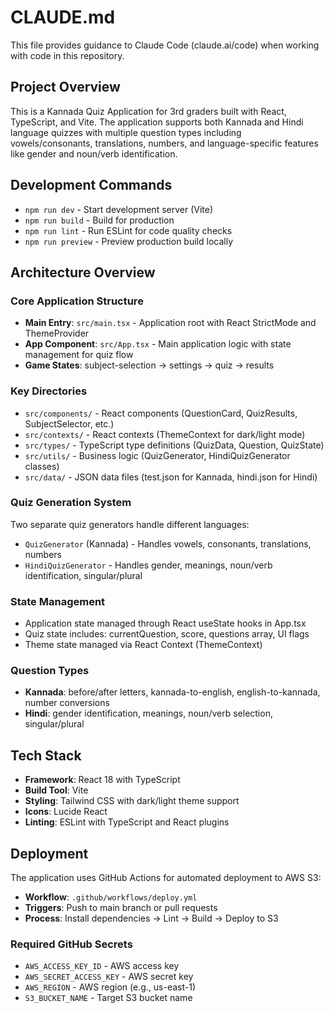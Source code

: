 # CLAUDE.md

This file provides guidance to Claude Code (claude.ai/code) when working with code in this repository.

## Project Overview

This is a Kannada Quiz Application for 3rd graders built with React, TypeScript, and Vite. The application supports both Kannada and Hindi language quizzes with multiple question types including vowels/consonants, translations, numbers, and language-specific features like gender and noun/verb identification.

## Development Commands

- `npm run dev` - Start development server (Vite)
- `npm run build` - Build for production 
- `npm run lint` - Run ESLint for code quality checks
- `npm run preview` - Preview production build locally

## Architecture Overview

### Core Application Structure
- **Main Entry**: `src/main.tsx` - Application root with React StrictMode and ThemeProvider
- **App Component**: `src/App.tsx` - Main application logic with state management for quiz flow
- **Game States**: subject-selection → settings → quiz → results

### Key Directories
- `src/components/` - React components (QuestionCard, QuizResults, SubjectSelector, etc.)
- `src/contexts/` - React contexts (ThemeContext for dark/light mode)
- `src/types/` - TypeScript type definitions (QuizData, Question, QuizState)
- `src/utils/` - Business logic (QuizGenerator, HindiQuizGenerator classes)
- `src/data/` - JSON data files (test.json for Kannada, hindi.json for Hindi)

### Quiz Generation System
Two separate quiz generators handle different languages:
- `QuizGenerator` (Kannada) - Handles vowels, consonants, translations, numbers
- `HindiQuizGenerator` - Handles gender, meanings, noun/verb identification, singular/plural

### State Management
- Application state managed through React useState hooks in App.tsx
- Quiz state includes: currentQuestion, score, questions array, UI flags
- Theme state managed via React Context (ThemeContext)

### Question Types
- **Kannada**: before/after letters, kannada-to-english, english-to-kannada, number conversions
- **Hindi**: gender identification, meanings, noun/verb selection, singular/plural

## Tech Stack
- **Framework**: React 18 with TypeScript
- **Build Tool**: Vite
- **Styling**: Tailwind CSS with dark/light theme support
- **Icons**: Lucide React
- **Linting**: ESLint with TypeScript and React plugins

## Deployment

The application uses GitHub Actions for automated deployment to AWS S3:
- **Workflow**: `.github/workflows/deploy.yml`
- **Triggers**: Push to main branch or pull requests
- **Process**: Install dependencies → Lint → Build → Deploy to S3

### Required GitHub Secrets
- `AWS_ACCESS_KEY_ID` - AWS access key
- `AWS_SECRET_ACCESS_KEY` - AWS secret key  
- `AWS_REGION` - AWS region (e.g., us-east-1)
- `S3_BUCKET_NAME` - Target S3 bucket name
